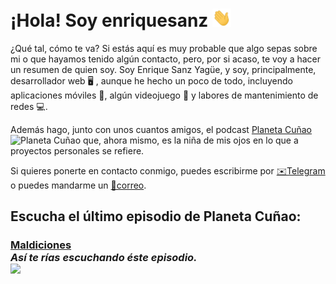 # ¡Hola! Soy **enriquesanz** <img src="img/Hi.gif" width="30px">

¿Qué tal, cómo te va? Si estás aquí es muy probable que algo sepas sobre mi o que hayamos tenido algún contacto, pero, por si acaso, te voy a hacer un resumen de quien soy. 
Soy Enrique Sanz Yagüe, y soy, principalmente, desarrollador web 🖥 , aunque he hecho un poco de todo, incluyendo aplicaciones móviles 📱, algún videojuego 👾 y labores de mantenimiento de redes 💻.

Además hago, junto con unos cuantos amigos, el podcast  [Planeta Cuñao](http://planetacunao.com) ![Planeta Cuñao](https://user-images.githubusercontent.com/332383/87920765-f47e6880-ca79-11ea-8673-7ebc2948122b.png) que, ahora mismo, es la niña de mis ojos en lo que a proyectos personales se refiere.

Si quieres ponerte en contacto conmigo, puedes escribirme por [✉️Telegram](http://t.me/enriquesanz) o puedes mandarme un [📯correo](mailto:enriquesanz@gmail.com).

## Escucha el último episodio de Planeta Cuñao:

### [Maldiciones](https://cuonda.com/planeta-cunao/maldiciones)<br/>*Así te rías escuchando éste episodio.*<br/><a href="https://cuonda.com/planeta-cunao/maldiciones"><img src="https://cuonda.com/storage/podcasts/37/1598649/image.jpg?gen=3a758727bd00dd28dfb590ea296d5770" width=50%></a>